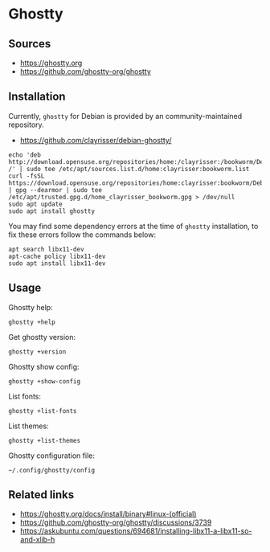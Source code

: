 # Ghostty

## Sources

- https://ghostty.org
- https://github.com/ghostty-org/ghostty

## Installation

Currently, `ghostty` for Debian is provided by an community-maintained repository.

- https://github.com/clayrisser/debian-ghostty/

```shell
echo 'deb http://download.opensuse.org/repositories/home:/clayrisser:/bookworm/Debian_12/ /' | sudo tee /etc/apt/sources.list.d/home:clayrisser:bookworm.list
curl -fsSL https://download.opensuse.org/repositories/home:clayrisser:bookworm/Debian_12/Release.key | gpg --dearmor | sudo tee /etc/apt/trusted.gpg.d/home_clayrisser_bookworm.gpg > /dev/null
sudo apt update
sudo apt install ghostty
```

You may find some dependency errors at the time of `ghostty` installation, to fix these errors follow the commands below:
```shell
apt search libx11-dev
apt-cache policy libx11-dev
sudo apt install libx11-dev
```

## Usage

Ghostty help:
```shell
ghostty +help
```

Get ghostty version:
```shell
ghostty +version
```

Ghostty show config:
```shell
ghostty +show-config
```

List fonts:
```shell
ghostty +list-fonts
```

List themes:
```shell
ghostty +list-themes
```

Ghostty configuration file:
```
~/.config/ghostty/config
```

## Related links

- https://ghostty.org/docs/install/binary#linux-(official)
- https://github.com/ghostty-org/ghostty/discussions/3739
- https://askubuntu.com/questions/694681/installing-libx11-a-libx11-so-and-xlib-h
